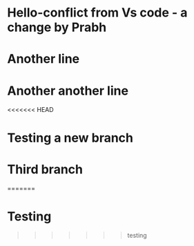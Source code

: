 # Hello-conflict from Vs code - a change by Prabh

# Another line

# Another another line

<<<<<<< HEAD
# Testing a new branch

# Third branch
=======
# Testing
>>>>>>> testing
